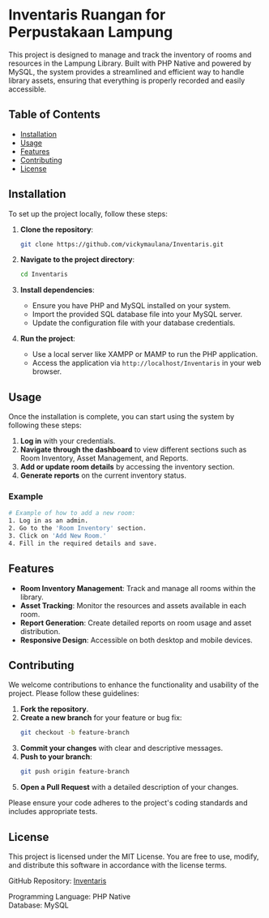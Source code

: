 # Inventaris Ruangan for Perpustakaan Lampung

This project is designed to manage and track the inventory of rooms and resources in the Lampung Library. Built with PHP Native and powered by MySQL, the system provides a streamlined and efficient way to handle library assets, ensuring that everything is properly recorded and easily accessible.

## Table of Contents

- [Installation](#installation)
- [Usage](#usage)
- [Features](#features)
- [Contributing](#contributing)
- [License](#license)

## Installation

To set up the project locally, follow these steps:

1. **Clone the repository**:
   ```bash
   git clone https://github.com/vickymaulana/Inventaris.git
   ```
2. **Navigate to the project directory**:
   ```bash
   cd Inventaris
   ```
3. **Install dependencies**:
   - Ensure you have PHP and MySQL installed on your system.
   - Import the provided SQL database file into your MySQL server.
   - Update the configuration file with your database credentials.

4. **Run the project**:
   - Use a local server like XAMPP or MAMP to run the PHP application.
   - Access the application via `http://localhost/Inventaris` in your web browser.

## Usage

Once the installation is complete, you can start using the system by following these steps:

1. **Log in** with your credentials.
2. **Navigate through the dashboard** to view different sections such as Room Inventory, Asset Management, and Reports.
3. **Add or update room details** by accessing the inventory section.
4. **Generate reports** on the current inventory status.

### Example

```bash
# Example of how to add a new room:
1. Log in as an admin.
2. Go to the 'Room Inventory' section.
3. Click on 'Add New Room.'
4. Fill in the required details and save.
```

## Features

- **Room Inventory Management**: Track and manage all rooms within the library.
- **Asset Tracking**: Monitor the resources and assets available in each room.
- **Report Generation**: Create detailed reports on room usage and asset distribution.
- **Responsive Design**: Accessible on both desktop and mobile devices.

## Contributing

We welcome contributions to enhance the functionality and usability of the project. Please follow these guidelines:

1. **Fork the repository**.
2. **Create a new branch** for your feature or bug fix:
   ```bash
   git checkout -b feature-branch
   ```
3. **Commit your changes** with clear and descriptive messages.
4. **Push to your branch**:
   ```bash
   git push origin feature-branch
   ```
5. **Open a Pull Request** with a detailed description of your changes.

Please ensure your code adheres to the project's coding standards and includes appropriate tests.

## License

This project is licensed under the MIT License. You are free to use, modify, and distribute this software in accordance with the license terms.

GitHub Repository: [Inventaris](https://github.com/vickymaulana/Inventaris)

Programming Language: PHP Native  
Database: MySQL